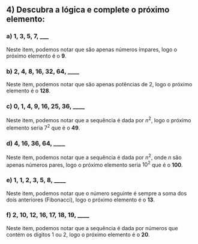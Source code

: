 ## 4) Descubra a lógica e complete o próximo elemento:

### a) 1, 3, 5, 7, ___
Neste item, podemos notar que são apenas números ímpares, logo o próximo elemento é o **9**.

### b) 2, 4, 8, 16, 32, 64, ____
Neste item, podemos notar que são apenas potências de 2, logo o próximo elemento é o **128**.

### c) 0, 1, 4, 9, 16, 25, 36, ____
Neste item, podemos notar que a sequência é dada por $n^2$, logo o próximo elemento seria $7^2$ que é o **49**.

### d) 4, 16, 36, 64, ____ 
Neste item, podemos notar que a sequência é dada por $n^2$, onde $n$ são apenas números pares, logo o próximo elemento seria $10^2$ que é o **100**.

### e) 1, 1, 2, 3, 5, 8, ____
Neste item, podemos notar que o número seguinte é sempre a soma dos dois anteriores (Fibonacci), logo o próximo elemento é o **13**.

### f) 2, 10, 12, 16, 17, 18, 19, ____
Neste item, podemos notar que a sequência é dada por números que contém os dígitos $1$ ou $2$, logo o próximo elemento é o **20**. 
